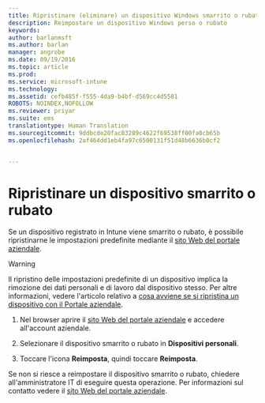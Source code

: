 ```yaml
---
title: Ripristinare (eliminare) un dispositivo Windows smarrito o rubato | Microsoft Intune
description: Reimpostare un dispositivo Windows perso o rubato
keywords: 
author: barlanmsft
ms.author: barlan
manager: angrobe
ms.date: 09/19/2016
ms.topic: article
ms.prod: 
ms.service: microsoft-intune
ms.technology: 
ms.assetid: cefb485f-f555-4da9-b4bf-d569cc4d5581
ROBOTS: NOINDEX,NOFOLLOW
ms.reviewer: priyar
ms.suite: ems
translationtype: Human Translation
ms.sourcegitcommit: 9ddbcde20fac83289c4622f69538ff00fa0cb65b
ms.openlocfilehash: 2af464dd1eb4fa97c6500131f51d48b6636b0cf2


---
```



# <a name="reset-erase-your-lost-or-stolen-device"></a>Ripristinare un dispositivo smarrito o rubato

Se un dispositivo registrato in Intune viene smarrito o rubato, è possibile ripristinarne le impostazioni predefinite mediante il [sito Web del portale aziendale](http://portal.manage.microsoft.com).


> [!WARNING]
> Il ripristino delle impostazioni predefinite di un dispositivo implica la rimozione dei dati personali e di lavoro dal dispositivo stesso. Per altre informazioni, vedere l'articolo relativo a [cosa avviene se si ripristina un dispositivo con il Portale aziendale](what-happens-if-you-reset-your-device-using-the-company-portal-windows.md).


1.  Nel browser aprire il [sito Web del portale aziendale](http://portal.manage.microsoft.com) e accedere all'account aziendale.

2.  Selezionare il dispositivo smarrito o rubato in **Dispositivi personali**.

3.  Toccare l'icona **Reimposta**, quindi toccare **Reimposta**.

Se non si riesce a reimpostare il dispositivo smarrito o rubato, chiedere all'amministratore IT di eseguire questa operazione. Per informazioni sul contatto vedere il [sito Web del portale aziendale](http://portal.manage.microsoft.com).



<!--HONumber=Nov16_HO1-->


